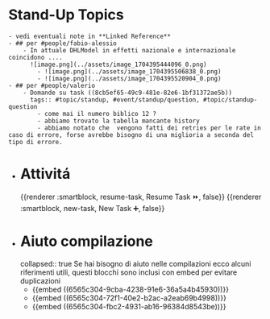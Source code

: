 # Stand-Up Topics
	- vedi eventuali note in **Linked Reference**
	- ## per #people/fabio-alessio
		- In attuale DHLModel in effetti nazionale e internazionale coincidono .... 
		  ![image.png](../assets/image_1704395444096_0.png)
			- ![image.png](../assets/image_1704395506838_0.png)
			- ![image.png](../assets/image_1704395520904_0.png)
	- ## per #people/valerio
		- Domande su task ((8cb5ef65-49c9-481e-82e6-1bf31372ae5b))
		  tags:: #topic/standup, #event/standup/question, #topic/standup-question
			- come mai il numero biblico 12 ?
			- abbiamo trovato la tabella mancante history
			- abbiamo notato che  vengono fatti dei retries per le rate in caso di errore, forse avrebbe bisogno di una miglioria a seconda del tipo di errore.
- # Attivitá
  {{renderer :smartblock, resume-task, Resume Task ⏩️, false}} {{renderer :smartblock, new-task, New Task ➕, false}}
- # Aiuto compilazione
  collapsed:: true
  Se hai bisogno di aiuto nelle compilazioni ecco alcuni riferimenti utili, questi blocchi sono inclusi con embed per evitare duplicazioni
	- {{embed ((6565c304-9cba-4238-91e6-36a5a4b45930))}}
	- {{embed ((6565c304-72f1-40e2-b2ac-a2eab69b4998))}}
	- {{embed ((6565c304-fbc2-4931-ab16-96384d8543be))}}